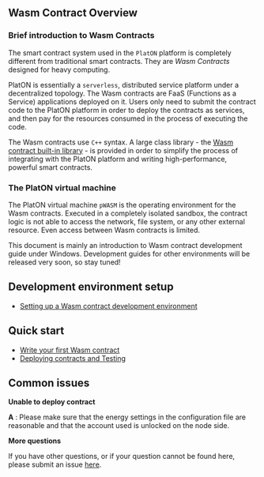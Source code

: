 ## Wasm Contract Overview

### Brief introduction to Wasm Contracts

The smart contract system used in the `PlatON` platform is completely different from traditional smart contracts. They are _Wasm Contracts_ designed for heavy computing.

PlatON is essentially a `serverless`, distributed service platform under a decentralized topology. The Wasm contracts are FaaS (Functions as a Service) applications deployed on it. Users only need to submit the contract code to the PlatON platform in order to deploy the contracts as services, and then pay for the resources consumed in the process of executing the code.

The Wasm contracts use `C++` syntax. A large class library - the [Wasm contract built-in library](https://pwasmdoc.platon.network/modules.html) \- is provided in order to simplify the process of integrating with the PlatON platform and writing high-performance, powerful smart contracts.

### The PlatON virtual machine

The PlatON virtual machine `pWASM` is the operating environment for the Wasm contracts. Executed in a completely isolated sandbox, the contract logic is not able to access the network, file system, or any other external resource. Even access between Wasm contracts is limited.

This document is mainly an introduction to Wasm contract development guide under Windows. Development guides for other environments will be released very soon, so stay tuned!

## Development environment setup

* [Setting up a Wasm contract development environment](en-us/basics/wasm-contract-EN/_setting-up-Wasm-Contract-dev-env#setting-up)

## Quick start

* [Write your first Wasm contract](en-us/wasm-contract-EN/_setting-up-Wasm-Contract-dev-env#write-contract)
* [Deploying contracts and Testing](en-us/wasm-contract-EN/_setting-up-Wasm-Contract-dev-env#deploy-and-test)

## Common issues

**Unable to deploy contract**

**A** : Please make sure that the energy settings in the configuration file are reasonable and that the account used is unlocked on the node side.

**More questions**

If you have other questions, or if your question cannot be found here, please submit an issue [here](https://github.com/PlatONnetwork/PlatON-Go/issues/new).
